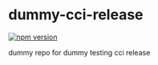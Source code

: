 # dummy-cci-release

[![npm version](https://img.shields.io/badge/%40nui%2Fdummy--cci--release-37.0.0-blue.svg)](https://artifactory.corp.adobe.com/artifactory/npm-nui-release/@nui/dummy-cci-release/-/@nui/dummy-cci-release-37.0.0.tgz)


dummy repo for dummy testing cci release
